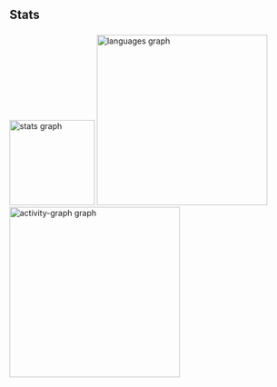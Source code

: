 <h2 align="left">Stats</h2>

###

<div align="left">
  <img src="https://github-readme-stats.vercel.app/api?username=fabioarpupo-cell&hide_title=false&hide_rank=false&show_icons=true&include_all_commits=true&count_private=true&disable_animations=false&theme=gruvbox_light&locale=en&hide_border=false&order=1&custom_title=GitHub%20-%20Stats" height="150" alt="stats graph"  />
  <img src="https://github-readme-stats.vercel.app/api/top-langs?username=fabioarpupo-cell&locale=en&hide_title=false&layout=compact&card_width=320&langs_count=5&theme=gruvbox_light&hide_border=false&order=2" height="300" alt="languages graph"  />
  <img src="https://github-readme-activity-graph.vercel.app/graph?username=fabioarpupo-cell&radius=16&theme=tokyo-day&area=true&order=5&hide_title=false&custom_title=Contribution%20Graph" height="300" alt="activity-graph graph"  />
</div>

###
